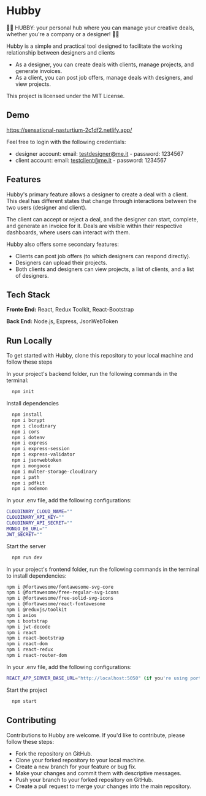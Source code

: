 
# Hubby

👨‍💻 HUBBY: your personal hub where you can manage your creative deals, whether you're a company or a designer! 👨‍💻

Hubby is a simple and practical tool designed to facilitate the working relationship between designers and clients

- As a designer, you can create deals with clients, manage projects, and generate invoices.
- As a client, you can post job offers, manage deals with designers, and view projects.

This project is licensed under the MIT License.
## Demo
https://sensational-nasturtium-2c1df2.netlify.app/

Feel free to login with the following credentials:
- designer account: email: testdesigner@me.it - password: 1234567
- client account: email: testclient@me.it - password: 1234567



## Features
Hubby's primary feature allows a designer to create a deal with a client. This deal has different states that change through interactions between the two users (designer and client). 

The client can accept or reject a deal, and the designer can start, complete, and generate an invoice for it. 
Deals are visible within their respective dashboards, where users can interact with them.

Hubby also offers some secondary features:

- Clients can post job offers (to which designers can respond directly).
- Designers can upload their projects.
- Both clients and designers can view projects, a list of clients, and a list of designers.



## Tech Stack

**Fronte End:** React, Redux Toolkit, React-Bootstrap

**Back End:** Node.js, Express, JsonWebToken


## Run Locally

To get started with Hubby, clone this repository to your local machine and follow these steps


In your project's backend folder, run the following commands in the terminal:

```bash
  npm init
```

Install dependencies

```bash
  npm install
  npm i bcrypt
  npm i cloudinary
  npm i cors
  npm i dotenv
  npm i express
  npm i express-session
  npm i express-validator
  npm i jsonwebtoken
  npm i mongoose
  npm i multer-storage-cloudinary
  npm i path
  npm i pdfkit
  npm i nodemon
```
In your .env file, add the following configurations:
  ```bash
  CLOUDINARY_CLOUD_NAME=""
  CLOUDINARY_API_KEY=""
  CLOUDINARY_API_SECRET=""
  MONGO_DB_URL=""
  JWT_SECRET=""
```

Start the server

```bash
  npm run dev
```

In your project's frontend folder, run the following commands in the terminal to install dependencies:

```bash
npm i @fortawesome/fontawesome-svg-core
npm i @fortawesome/free-regular-svg-icons
npm i @fortawesome/free-solid-svg-icons
npm i @fortawesome/react-fontawesome
npm i @reduxjs/toolkit
npm i axios
npm i bootstrap
npm i jwt-decode
npm i react
npm i react-bootstrap
npm i react-dom
npm i react-redux
npm i react-router-dom
```

In your .env file, add the following configurations:
  ```bash
 REACT_APP_SERVER_BASE_URL="http://localhost:5050" (if you're using port 5050 in the backend).
```

Start the project

```bash
  npm start
```
## Contributing
Contributions to Hubby are welcome. If you'd like to contribute, please follow these steps:

- Fork the repository on GitHub.
- Clone your forked repository to your local machine.
- Create a new branch for your feature or bug fix.
- Make your changes and commit them with descriptive messages.
- Push your branch to your forked repository on GitHub.
- Create a pull request to merge your changes into the main repository.

